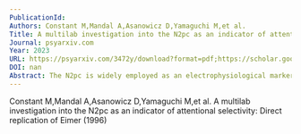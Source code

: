 ```yaml
---
PublicationId: 
Authors: Constant M,Mandal A,Asanowicz D,Yamaguchi M,et al.
Title: A multilab investigation into the N2pc as an indicator of attentional selectivity: Direct replication of Eimer (1996)
Journal: psyarxiv.com
Year: 2023
URL: https://psyarxiv.com/3472y/download?format=pdf;https://scholar.google.ca/scholar?cluster=9575989749600430903&hl=en&as_sdt=0,5&sciodt=0,5
DOI: nan
Abstract: The N2pc is widely employed as an electrophysiological marker of an attention allocation. This interpretation was in no small part driven by the observation of an N2pc elicited by an …
---
```


Constant M,Mandal A,Asanowicz D,Yamaguchi M,et al.  A multilab investigation into the N2pc as an indicator of attentional selectivity: Direct replication of Eimer (1996)